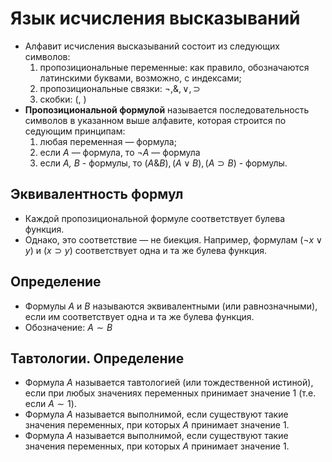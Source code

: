 # Язык исчисления высказываний 
* Алфавит исчисления высказываний состоит из следующих символов:
    1. пропозициональные переменные: как правило, обозначаются латинскими буквами, возможно, с индексами;
    2. пропозициональные связки: $\neg, \&, \vee, \supset$
    3. скобки: (, )
* **Пропозициональной формулой** называется последовательность символов в указанном выше алфавите, которая строится по седующим принципам:
    1. любая переменная — формула;
    2. если *A* — формула, то $\neg A$ — формула
    3. если *A, B* - формулы, то $(A \& B), (A \vee B), (A \supset B)$ - формулы.

## Эквивалентность формул 
* Каждой пропозициональной формуле соответствует булева функция.
* Однако, это соответствие — не биекция. Например, формулам $(\neg x \vee y)$ и $(x \supset y)$ соответствует одна и та же булева функция.

## Определение
* Формулы *A* и *B* называются эквивалентными (или равнозначными), если им соответствует одна и та же булева функция.
* Обозначение: $A \sim B$

## Тавтологии. Определение
* Формула *A* называется тавтологией (или тождественной истиной), если при любых значениях переменных принимает значение 1 (т.е. если $A \sim 1$).
* Формула *A* называется выполнимой, если существуют такие значения переменных, при которых *A* принимает значение 1.
* Формула *A* называется выполнимой, если существуют такие значения переменных, при которых *A* принимает значение 1.